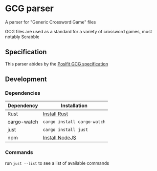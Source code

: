 # GCG parser

A parser for "Generic Crossword Game" files

GCG files are used as a standard for a variety of crossword games, most notably Scrabble

## Specification

This parser abides by the [Poslfit GCG specification](https://www.poslfit.com/scrabble/gcg/)

## Development

### Dependencies

| Dependency  | Installation                                                             |
| ----------- | ------------------------------------------------------------------------ |
| Rust        | [Install Rust](https://doc.rust-lang.org/book/ch01-01-installation.html) |
| cargo-watch | `cargo install cargo-watch`                                              |
| just        | `cargo install just`                                                     |
| npm         | [Install NodeJS](https://nodejs.org/en/download)                         |

### Commands

run `just --list` to see a list of available commands
